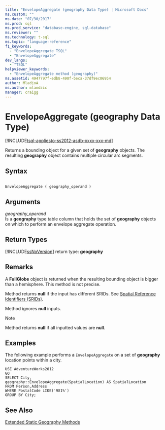 ```yaml
---
title: "EnvelopeAggregate (geography Data Type) | Microsoft Docs"
ms.custom: ""
ms.date: "07/30/2017"
ms.prod: sql
ms.prod_service: "database-engine, sql-database"
ms.reviewer: ""
ms.technology: t-sql
ms.topic: "language-reference"
f1_keywords: 
  - "EnvelopeAggregate_TSQL"
  - "EnvelopeAggregate"
dev_langs: 
  - "TSQL"
helpviewer_keywords: 
  - "EnvelopeAggregate method (geography)"
ms.assetid: 4947797f-edb8-490f-beca-37df9ec06954
author: MladjoA
ms.author: mlandzic 
manager: craigg
---
```

# EnvelopeAggregate (geography Data Type)
[!INCLUDE[tsql-appliesto-ss2012-asdb-xxxx-xxx-md](../../includes/tsql-appliesto-ss2012-asdb-xxxx-xxx-md.md)]

Returns a bounding object for a given set of **geography** objects. The resulting **geography** object contains multiple circular arc segments.
  
## Syntax  
  
```  
  
EnvelopeAggregate ( geography_operand )  
```  
  
## Arguments  
 *geography_operand*  
 Is a **geography** type table column that holds the set of **geography** objects on which to perform an envelope aggregate operation.  
  
## Return Types  
 [!INCLUDE[ssNoVersion](../../includes/ssnoversion-md.md)] return type: **geography**  
  
## Remarks  
 A **FullGlobe** object is returned when the resulting bounding object is bigger than a hemisphere. This method is not precise.  
  
 Method returns **null** if the input has different SRIDs. See [Spatial Reference Identifiers &#40;SRIDs&#41;](../../relational-databases/spatial/spatial-reference-identifiers-srids.md).  
  
 Method ignores **null** inputs.  
  
> [!NOTE]  
>  Method returns **null** if all inputted values are **null**.  
  
## Examples  
 The following example performs a `EnvelopeAggregate` on a set of **geography** location points within a city.  
  
 ```
 USE AdventureWorks2012  
 GO  
 SELECT City,  
 geography::EnvelopeAggregate(SpatialLocation) AS SpatialLocation  
 FROM Person.Address  
 WHERE PostalCode LIKE('981%')  
 GROUP BY City;
 ```  
  
## See Also  
 [Extended Static Geography Methods](../../t-sql/spatial-geography/extended-static-geography-methods.md)  
  
  
